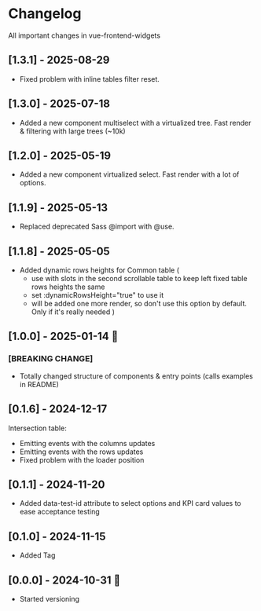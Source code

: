 # Changelog
All important changes in vue-frontend-widgets

## [1.3.1] - 2025-08-29
- Fixed problem with inline tables filter reset.

## [1.3.0] - 2025-07-18
- Added a new component multiselect with a virtualized tree. 
Fast render & filtering with large trees (~10k)

## [1.2.0] - 2025-05-19
- Added a new component virtualized select. Fast render with a lot of options.

## [1.1.9] - 2025-05-13
- Replaced deprecated Sass @import with @use.

## [1.1.8] - 2025-05-05
- Added dynamic rows heights for Common table (
  - use with slots in the second scrollable table to keep left fixed table rows heights the same
  - set :dynamicRowsHeight="true" to use it
  - will be added one more render, so don't use this option by default. Only if it's really needed
  )

## [1.0.0] - 2025-01-14 🎄
### [BREAKING CHANGE]
- Totally changed structure of components & entry points (calls examples in README)

## [0.1.6] - 2024-12-17
Intersection table:
- Emitting events with the columns updates
- Emitting events with the rows updates
- Fixed problem with the loader position

## [0.1.1] - 2024-11-20
- Added data-test-id attribute to select options and KPI card values to ease acceptance testing

## [0.1.0] - 2024-11-15
- Added Tag

## [0.0.0] - 2024-10-31 🎃
- Started versioning 

